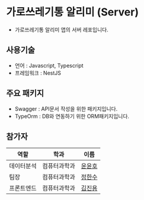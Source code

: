 # 가로쓰레기통 알리미 (Server)
- 가로쓰레기통 알리미 앱의 서버 레포입니다.

## 사용기술
- 언어 : Javascript, Typescript
- 프레임워크 : NestJS

## 주요 패키지
- Swagger : API문서 작성을 위한 패키지입니다.
- TypeOrm : DB와 연동하기 위한 ORM패키지입니다.


## 참가자
|역할|학과|이름|
|---------|------------|-------|
|데이터분석|컴퓨터과학과|[윤윤호](https://github.com/YUN-YUNHO)|
|팀장|컴퓨터과학과|[정한수](https://github.com/8471919)|
|프론트엔드|컴퓨터과학과|[김진용](https://github.com/imagine97kim)|
